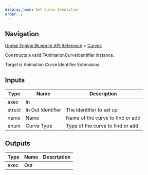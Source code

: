 ```yaml
---
display_name: Set Curve Identifier
order: 2
---
```

## Navigation

[Unreal Engine Blueprint API Reference](https://dev.epicgames.com/documentation/en-us/unreal-engine/BlueprintAPI) > [Curves](https://dev.epicgames.com/documentation/en-us/unreal-engine/BlueprintAPI/Curves)

Constructs a valid FAnimationCurveIdentifier instance.

Target is Animation Curve Identifier Extensions

## Inputs

| Type | Name | Description |
| --- | --- | --- |
| exec | In |  |
| struct | In Out Identifier | The identifier to set up |
| name | Name | Name of the curve to find or add |
| enum | Curve Type | Type of the curve to find or add |

## Outputs

| Type | Name | Description |
| --- | --- | --- |
| exec | Out |  |
